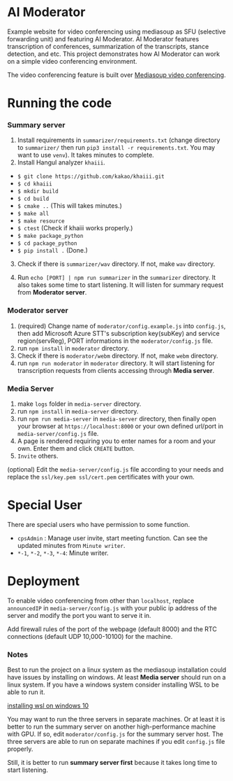 # AI Moderator

Example website for video conferencing using mediasoup as SFU (selective forwarding unit) and featuring AI Moderator.
AI Moderator features transcription of conferences, summarization of the transcripts, stance detection, and etc.
This project demonstrates how AI Moderator can work on a simple video conferencing environment.

The video conferencing feature is built over [Mediasoup video conferencing](https://https://github.com/Dirvann/mediasoup-sfu-webrtc-video-rooms).

# Running the code

### Summary server

1. Install requirements in `summarizer/requirements.txt` (change directory to `summarizer/` then run `pip3 install -r requirements.txt`. You may want to use `venv`). It takes minutes to complete.
2. Install Hangul analyzer `khaiii`.

- `$ git clone https://github.com/kakao/khaiii.git`
- `$ cd khaiii`
- `$ mkdir build`
- `$ cd build`
- `$ cmake ..` (This will takes minutes.)
- `$ make all`
- `$ make resource`
- `$ ctest` (Check if khaiii works properly.)
- `$ make package_python`
- `$ cd package_python`
- `$ pip install .` (Done.)

3. Check if there is `summarizer/wav` directory. If not, make `wav` directory.

4. Run `echo [PORT] | npm run summarizer` in the `summarizer` directory. It also takes some time to start listening. It will listen for summary request from **Moderator server**.

### Moderator server

1. (required) Change name of `moderator/config.example.js` into `config.js`, then add Microsoft Azure STT's subscription key(subKey) and service region(servReg), PORT informations in the `moderator/config.js` file.
2. run `npm install` in `moderator` directory.
3. Check if there is `moderator/webm` directory. If not, make `webm` directory.
4. run `npm run moderator` in `moderator` directory. It will start listening for transcription requests from clients accessing through **Media server**.

### Media Server

1. make `logs` folder in `media-server` directory.
2. run `npm install` in `media-server` directory.
3. run `npm run media-server` in `media-server` directory, then finally open your browser at `https://localhost:8000` or your own defined url/port in `media-server/config.js` file.
4. A page is rendered requiring you to enter names for a room and your own. Enter them and click `CREATE` button.
5. `Invite` others.

(optional) Edit the `media-server/config.js` file according to your needs and replace the `ssl/key.pem ssl/cert.pem` certificates with your own.

# Special User

There are special users who have permission to some function.
- `cpsAdmin` : Manage user invite, start meeting function. Can see the updated minutes from `Minute writer`.
- `*-1`, `*-2`, `*-3`, `*-4`: Minute writer.

# Deployment

To enable video conferencing from other than `localhost`, replace `announcedIP` in `media-server/config.js` with your public ip address of the server and modify the port you want to serve it in.

Add firewall rules of the port of the webpage (default 8000) and the RTC connections (default UDP 10,000-10100) for the machine.

### Notes

Best to run the project on a linux system as the mediasoup installation could have issues by installing on windows. At least **Media server** should run on a linux system. If you have a windows system consider installing WSL to be able to run it.

[installing wsl on windows 10](https://docs.microsoft.com/en-us/windows/wsl/install-win10)

You may want to run the three servers in separate machines. Or at least it is better to run the summary server on another high-performance machine with GPU. If so, edit `moderator/config.js` for the summary server host. The three servers are able to run on separate machines if you edit `config.js` file properly.

Still, it is better to run **summary server first** because it takes long time to start listening.
